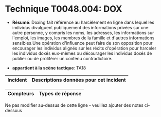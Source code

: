 # Technique T0048.004: DOX

* **Résumé**: Doxing fait référence au harcèlement en ligne dans lequel les individus divulguent publiquement des informations privées sur une autre personne, y compris les noms, les adresses, les informations sur l'emploi, les images, les membres de la famille et d'autres informations sensibles.Une opération d'influence peut faire de son opposition pour encourager les individus alignés sur les récits d'opération pour harceler les individus doxés eux-mêmes ou décourager les individus doxés de publier ou de proliférer un contenu contradictoire.

* **appartient à la scène tactique**: TA18


|Incident |Descriptions données pour cet incident |
|-------- |-------------------- |



|Compteurs |Types de réponse |
|-------- |-------------- |


Ne pas modifier au-dessus de cette ligne - veuillez ajouter des notes ci-dessous